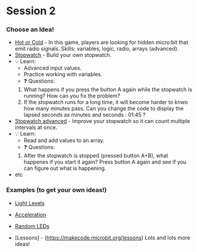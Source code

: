 # Session 2

### Choose an Idea!

* [Hot or Cold](https://makecode.microbit.org/projects/hot-or-cold) - In this game, players are looking for hidden micro:bit that emit radio signals. Skills: variables, logic, radio, arrays (advanced).
* [Stopwatch](/Instructions/Stopwatch/Stopwatch.md) - Build your own stopwatch.
* :bulb: Learn:
  * Advanced input values.
  * Practice working with variables.
  * :question: Questions:
  1. What happens if you press the button A again while the stopwatch is running? How can you fix the problem?
  2. If the stopwatch runs for a long time, it will become harder to knwo how many minutes pass. Can you change the code to display the lapsed seconds as minutes and seconds : 01:45 ?
* [Stopwatch advanced](/Instructions/Stopwatch_multiple_timers/Stopwatch_advanced.md) - Improve your stopwatch so it can count multiple intervals at once.
* :bulb: Learn:
  * Read and add values to an array.
  * :question: Questions:
   1. After the stopwatch is stopped (pressed button A+B), what happenes if you start it again? Press button A again and see if you can figure out what is happening.
* etc

### Examples (to get your own ideas!)

* [Light Levels](https://makecode.microbit.org/examples/plot-light-level)
* [Acceleration](https://makecode.microbit.org/examples/plot-acceleration)
* [Random LEDs](https://makecode.microbit.org/examples/rando)

* [Lessons] - (https://makecode.microbit.org/lessons) Lots and lots more ideas!
